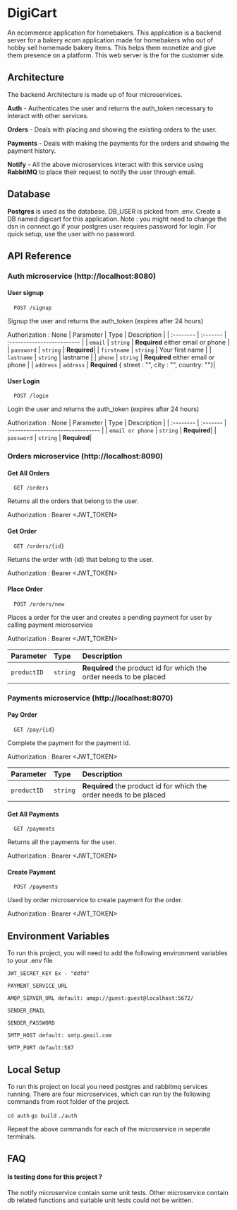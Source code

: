 
# DigiCart

An ecommerce application for homebakers.
This application is a backend server for a bakery ecom application made for homebakers who out of hobby sell homemade bakery items. This helps them monetize and give them presence on a platform. This web server is the for the customer side.

## Architecture
The backend Architecture is made up of four microservices.

**Auth** - Authenticates the user and returns the auth_token necessary to interact with other services.

**Orders** - Deals with placing and showing the existing orders to the user.

**Payments** - Deals with making the payments for the orders and showing the payment history.

**Notify** - All the above microservices interact with this service using **RabbitMQ** to place their request to notify the user through email.

## Database
**Postgres** is used as the database.
DB_USER is picked from .env.
Create a DB named digicart for this application.
Note : you might need to change the 
dsn in connect.go if your postgres user requires password for login. For quick setup, use the user with no password.

## API Reference

### Auth microservice (http://localhost:8080)
#### User signup

```http
  POST /signup
```
Signup the user and returns the auth_token (expires after 24 hours)

Authorization : None
| Parameter | Type     | Description                |
| :-------- | :------- | :------------------------- |
| `email` | `string` | **Required** either email or phone |
| `password` | `string` | **Required**|
| `firstname` | `string` | Your first name |
| `lastname` | `string` | lastname |
| `phone` | `string` | **Required** either email or phone |
| `address` | `address` | **Required** { street : "", city : "", country: ""}|

#### User Login

```http
  POST /login
```
Login the user and returns the auth_token (expires after 24 hours)

Authorization : None
| Parameter | Type     | Description                       |
| :-------- | :------- | :-------------------------------- |
| `email or phone`      | `string` | **Required**|
| `password`      | `string` | **Required**|

### Orders microservice (http://localhost:8090)

#### Get All Orders
```http
  GET /orders
```
Returns all the orders that belong to the user.

Authorization : Bearer <JWT_TOKEN>

#### Get Order
```http
  GET /orders/{id}
```
Returns the order with {id} that belong to the user.

Authorization : Bearer <JWT_TOKEN>

#### Place Order
```http
  POST /orders/new
```
Places a order for the user and creates a pending payment for user by calling payment microservice

Authorization : Bearer <JWT_TOKEN>

| Parameter | Type     | Description                       |
| :-------- | :------- | :-------------------------------- |
| `productID`      | `string` | **Required** the product id for  which the order needs to be placed|

### Payments microservice (http://localhost:8070)

#### Pay Order
```http
  GET /pay/{id}
```
Complete the payment for the payment id.

Authorization : Bearer <JWT_TOKEN>

| Parameter | Type     | Description                       |
| :-------- | :------- | :-------------------------------- |
| `productID`      | `string` | **Required** the product id for  which the order needs to be placed|

#### Get All Payments
```http
  GET /payments
```
Returns all the payments for the user.

Authorization : Bearer <JWT_TOKEN>

#### Create Payment
```http
  POST /payments
```
Used by order microservice to create payment for the order.

Authorization : Bearer <JWT_TOKEN>


## Environment Variables

To run this project, you will need to add the following environment variables to your .env file

`JWT_SECRET_KEY Ex - "ddfd"`

`PAYMENT_SERVICE_URL`

`AMQP_SERVER_URL default: amqp://guest:guest@localhost:5672/`

`SENDER_EMAIL`

`SENDER_PASSWORD`

`SMTP_HOST default: smtp.gmail.com`

`SMTP_PORT default:587`

## Local Setup

To run this project on local you need postgres and rabbitmq services running.
There are four microservices, which can run by the following commands from root folder of the project.

`cd auth`
`go build`
`./auth`

Repeat the above commands for each of the microservice in seperate terminals.

## FAQ

#### Is testing done for this project ?

The notify microservice contain some unit tests.
Other microservice contain db related functions and suitable unit tests could not be written.



